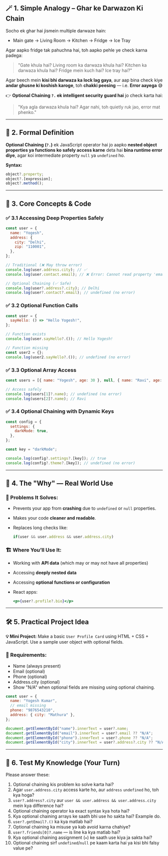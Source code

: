 ## 🪄 **1. Simple Analogy – Ghar ke Darwazon Ki Chain**

Socho ek ghar hai jismein multiple darwaze hain:

- Main gate → Living Room → Kitchen → Fridge → Ice Tray

Agar aapko fridge tak pahuchna hai, toh aapko pehle ye check karna padega:

> "Gate khula hai? Living room ka darwaza khula hai? Kitchen ka darwaza khula hai? Fridge mein kuch hai? Ice tray hai?"

Agar beech mein **kisi bhi darwaza ka lock lag gaya**, aur aap bina check kiye **andar ghusne ki koshish karoge**, toh **chakki peesing** — i.e. **Error aayega** 😅

👉 **Optional Chaining `?.` ek intelligent security guard hai** jo check karta hai:

> "Kya agla darwaza khula hai? Agar nahi, toh quietly ruk jao, error mat phenko."

---

## 📘 **2. Formal Definition**

**Optional Chaining (`?.`)** ek JavaScript operator hai jo aapko **nested object properties ya functions ko safely access karne** deta hai **bina runtime error diye**, agar koi intermediate property `null` ya `undefined` ho.

**Syntax:**

```js
object?.property;
object?.[expression];
object?.method();
```

---

## 🧠 **3. Core Concepts & Code**

### ✅ 3.1 Accessing Deep Properties Safely

```js
const user = {
  name: "Yogesh",
  address: {
    city: "Delhi",
    zip: "110001",
  },
};

// Traditional (❌ May throw error)
console.log(user.address.city); // ✅
console.log(user.contact.email); // ❌ Error: Cannot read property 'email'

// Optional Chaining (✅ Safe)
console.log(user?.address?.city); // Delhi
console.log(user?.contact?.email); // undefined (no error)
```

### ✅ 3.2 Optional Function Calls

```js
const user = {
  sayHello: () => "Hello Yogesh!",
};

// Function exists
console.log(user.sayHello?.()); // Hello Yogesh!

// Function missing
const user2 = {};
console.log(user2.sayHello?.()); // undefined (no error)
```

### ✅ 3.3 Optional Array Access

```js
const users = [{ name: "Yogesh", age: 30 }, null, { name: "Ravi", age: 25 }];

// Access safely
console.log(users[1]?.name); // undefined (no error)
console.log(users[2]?.name); // Ravi
```

### ✅ 3.4 Optional Chaining with Dynamic Keys

```js
const config = {
  settings: {
    darkMode: true,
  },
};

const key = "darkMode";

console.log(config?.settings?.[key]); // true
console.log(config?.theme?.[key]); // undefined (no error)
```

---

## 🧐 **4. The "Why" — Real World Use**

### 🔧 Problems It Solves:

- Prevents your app from **crashing** due to `undefined` or `null` properties.
- Makes your code **cleaner and readable**.
- Replaces long checks like:

  ```js
  if(user && user.address && user.address.city)
  ```

### 🏗️ Where You’ll Use It:

- Working with **API data** (which may or may not have all properties)
- Accessing **deeply nested data**
- Accessing **optional functions or configuration**
- React apps:

  ```jsx
  <p>{user?.profile?.bio}</p>
  ```

---

## 🛠️ **5. Practical Project Idea**

**💡 Mini Project:**
Make a basic `User Profile Card` using HTML + CSS + JavaScript. Use a sample user object with optional fields.

### 🔹 Requirements:

- Name (always present)
- Email (optional)
- Phone (optional)
- Address.city (optional)
- Show "N/A" when optional fields are missing using optional chaining.

```js
const user = {
  name: "Yogesh Kumar",
  // email missing
  phone: "9876543210",
  address: { city: "Mathura" },
};

document.getElementById("name").innerText = user?.name;
document.getElementById("email").innerText = user?.email ?? "N/A";
document.getElementById("phone").innerText = user?.phone ?? "N/A";
document.getElementById("city").innerText = user?.address?.city ?? "N/A";
```

---

## 🧪 **6. Test My Knowledge (Your Turn)**

Please answer these:

1. Optional chaining kis problem ko solve karta hai?
2. Agar `user.address.city` access karte ho, aur `address` `undefined` ho, toh kya hoga?
3. `user?.address?.city` aur `user && user.address && user.address.city` mein kya difference hai?
4. Optional chaining operator ka exact syntax kya hota hai?
5. Kya optional chaining arrays ke saath bhi use ho sakta hai? Example do.
6. `user?.getEmail?.()` ka kya matlab hai?
7. Optional chaining ka misuse ya kab avoid karna chahiye?
8. `user?.friends[0]?.name` — is line ka kya matlab hai?
9. Kya optional chaining assignment (`=`) ke saath use kiya ja sakta hai?
10. Optional chaining sirf `undefined`/`null` pe kaam karta hai ya kisi bhi falsy value pe?
